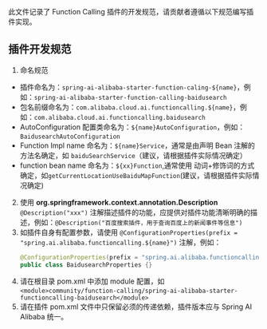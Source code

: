 此文件记录了 Function Calling 插件的开发规范，请贡献者遵循以下规范编写插件实现。

## 插件开发规范
1. 命名规范
  * 插件命名为：`spring-ai-alibaba-starter-function-caling-${name}`，例如：`spring-ai-alibaba-starter-function-calling-baidusearch`
  * 包名前缀命名为：`com.alibaba.cloud.ai.functioncalling.${name}`，例如：`com.alibaba.cloud.ai.functioncalling.baidusearch`
  * AutoConfiguration 配置类命名为：`${name}AutoConfiguration`，例如：`BaidusearchAutoConfiguration`
  * Function Impl name 命名为：`${name}Service`，通常是由声明 Bean 注解的方法名确定，如 `baiduSearchService`（建议，请根据插件实际情况确定）
  * function bean name 命名为：`${xx}Function`,通常使用 动词+修饰词的方式确定，如`getCurrentLocationUseBaiduMapFunction`(建议，请根据插件实际情况确定)
2. 使用 **org.springframework.context.annotation.Description** `@Description("xxx")` 注解描述插件的功能，应提供对插件功能清晰明确的描述，例如：`@Description("百度搜索插件，用于查询百度上的新闻事件等信息")`
3. 如插件自身有配置参数，请使用 `@ConfigurationProperties(prefix = "spring.ai.alibaba.functioncalling.${name}")` 注解，例如：
    ```java
    @ConfigurationProperties(prefix = "spring.ai.alibaba.functioncalling.baidusearch")
    public class BaidusearchProperties {}
    ```
4. 请在根目录 pom.xml 中添加 module 配置，如 `<module>community/function-calling/spring-ai-alibaba-starter-functioncalling-baidusearch</module>`
5. 请在插件 pom.xml 文件中只保留必须的传递依赖，插件版本应与 Spring AI Alibaba 统一。
